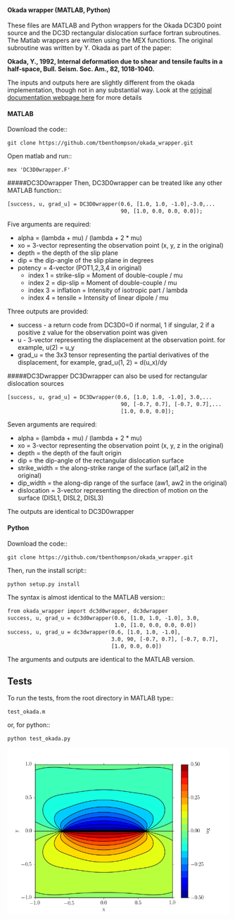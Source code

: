 #### Okada wrapper (MATLAB, Python)

These files are MATLAB and Python wrappers for the Okada DC3D0 point source
and the DC3D rectangular dislocation surface fortran subroutines. The Matlab 
wrappers are written using the MEX functions. The original subroutine was 
written by Y. Okada as part of the paper:

**Okada, Y., 1992, Internal deformation due to shear and tensile faults in a half-space, Bull. Seism. Soc. Am., 82, 1018-1040.**

The inputs and outputs here are slightly different from the okada implementation,
though not in any substantial way. Look at the [original documentation webpage
here](http://www.bosai.go.jp/study/application/dc3d/DC3Dhtml_E.html) for more details

#### MATLAB

Download the code::

```
git clone https://github.com/tbenthompson/okada_wrapper.git
```

Open matlab and run::

```
mex 'DC3D0wrapper.F'
```

#####DC3D0wrapper
Then, DC3D0wrapper can be treated like any other MATLAB function::

```
[success, u, grad_u] = DC3D0wrapper(0.6, [1.0, 1.0, -1.0],-3.0,...
                                    90, [1.0, 0.0, 0.0, 0.0]);
```


Five arguments are required:

* alpha = (lambda + mu) / (lambda + 2 * mu)
* xo = 3-vector representing the observation point (x, y, z in the
       original)
* depth = the depth of the slip plane
* dip = the dip-angle of the slip plane in degrees
* potency = 4-vector (POT1,2,3,4 in original)
  * index 1 = strike-slip = Moment of double-couple / mu
  * index 2 = dip-slip = Moment of double-couple / mu
  * index 3 = inflation = Intensity of isotropic part / lambda
  * index 4 = tensile = Intensity of linear dipole / mu

Three outputs are provided:

* success - a return code from DC3D0=0 if normal, 1 if singular, 2 if a positive z value for the observation point was given
* u - 3-vector representing the displacement at the observation point. for example, u(2) = u_y
* grad_u = the 3x3 tensor representing the partial derivatives of the displacement, for example, grad_u(1, 2) = d(u_x)/dy

#####DC3Dwrapper
DC3Dwrapper can also be used for rectangular dislocation sources
```
[success, u, grad_u] = DC3Dwrapper(0.6, [1.0, 1.0, -1.0], 3.0,...
                                    90, [-0.7, 0.7], [-0.7, 0.7],...
                                    [1.0, 0.0, 0.0]);
```

Seven arguments are required:

* alpha = (lambda + mu) / (lambda + 2 * mu)
* xo = 3-vector representing the observation point (x, y, z in the
       original)
* depth = the depth of the fault origin
* dip = the dip-angle of the rectangular dislocation surface
* strike_width = the along-strike range of the surface (al1,al2 in
                 the original)
* dip_width = the along-dip range of the surface (aw1, aw2 in the 
              original)
* dislocation = 3-vector representing the direction of motion on the
                surface (DISL1, DISL2, DISL3)

The outputs are identical to DC3D0wrapper

#### Python

Download the code::

```
git clone https://github.com/tbenthompson/okada_wrapper.git
```

Then, run the install script::

```
python setup.py install
```

The syntax is almost identical to the MATLAB version::

```
from okada_wrapper import dc3d0wrapper, dc3dwrapper
success, u, grad_u = dc3d0wrapper(0.6, [1.0, 1.0, -1.0], 3.0,
                                  1.0, [1.0, 0.0, 0.0, 0.0])
success, u, grad_u = dc3dwrapper(0.6, [1.0, 1.0, -1.0],
                                 3.0, 90, [-0.7, 0.7], [-0.7, 0.7],
                                 [1.0, 0.0, 0.0])                                      
```

The arguments and outputs are identical to the MATLAB version.

Tests
----

To run the tests, from the root directory in MATLAB type::

    test_okada.m

or, for python::
    
    python test_okada.py

![Okada plot](image.png "")

